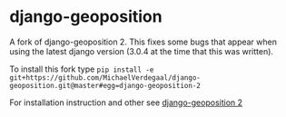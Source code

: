# django-geoposition

A fork of django-geoposition 2. This fixes some bugs that appear when using the latest django version (3.0.4 at the time that this was written).

To install this fork type `pip install -e git+https://github.com/MichaelVerdegaal/django-geoposition.git@master#egg=django-geoposition-2`

For installation instruction and other see [django-geoposition 2](https://github.com/imdario/django-geoposition)






